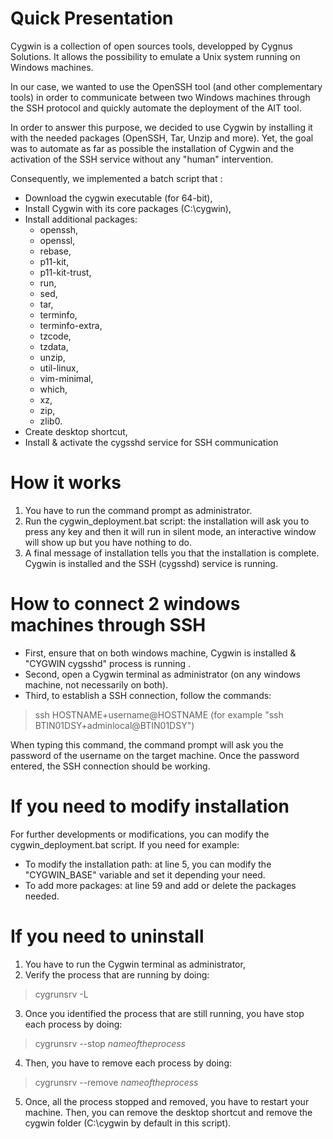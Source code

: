 # Quick Presentation

Cygwin is a collection of open sources tools, developped by Cygnus Solutions. It allows the possibility to emulate a Unix system running on Windows machines.

In our case, we wanted to use the OpenSSH tool (and other complementary tools) in order to communicate between two Windows machines through the SSH protocol and quickly automate the deployment of the AIT tool.

In order to answer this purpose, we decided to use Cygwin by installing it with the needed packages (OpenSSH, Tar, Unzip and more). Yet, the goal was to automate as far as possible the installation of Cygwin and the activation of the SSH service without any "human" intervention.

Consequently, we implemented a batch script that :
- Download the cygwin executable (for 64-bit),
- Install Cygwin with its core packages (C:\cygwin),
- Install additional packages:
	- openssh,
	- openssl,
	- rebase,
	- p11-kit,
	- p11-kit-trust,
	- run,
	- sed,
	- tar,
	- terminfo,
	- terminfo-extra,
	- tzcode,
	- tzdata,
	- unzip,
	- util-linux,
	- vim-minimal,
	- which,
	- xz,
	- zip,
	- zlib0.
- Create desktop shortcut,
- Install & activate the cygsshd service for SSH communication


# How it works

 1. You have to run the command prompt as administrator.
 2. Run the cygwin_deployment.bat script: the installation will ask you to press any key and then it will run in silent mode, an interactive window will show up but you have nothing to do.
 3. A final message of installation tells you that the installation is complete. Cygwin is installed and the SSH (cygsshd) service is running.

# How to connect 2 windows machines through SSH

 - First, ensure that on both windows machine, Cygwin is installed & "CYGWIN cygsshd" process is running .
 - Second, open a Cygwin terminal as administrator (on any windows machine, not necessarily on both).
 - Third, to establish a SSH connection, follow the commands:
>ssh HOSTNAME+username@HOSTNAME (for example "ssh BTIN01DSY+adminlocal@BTIN01DSY")

When typing this command, the command prompt will ask you the password of the username on the target machine.
Once the password entered, the SSH connection should be working.

# If you need to modify installation

For further developments or modifications, you can modify the cygwin_deployment.bat script. If you need for example:
- To modify the installation path: at line 5, you can modify the "CYGWIN_BASE" variable and set it depending your need.
- To add more packages: at line 59 and add or delete the packages needed.

# If you need to uninstall

1. You have to run the Cygwin terminal as administrator,
2. Verify the process that are running by doing:
>cygrunsrv -L

3. Once you identified the process that are still running, you have stop each process by doing:
>cygrunsrv --stop *nameoftheprocess*

4. Then, you have to remove each process by doing:
>cygrunsrv --remove *nameoftheprocess*

5. Once, all the process stopped and removed, you have to restart your machine. Then, you can remove the desktop shortcut and remove the cygwin folder (C:\cygwin by default in this script).
